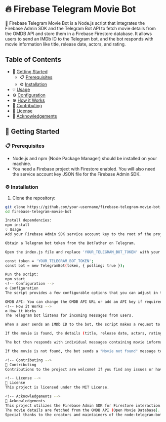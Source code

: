 <!-- Project Title -->
# 🔥 Firebase Telegram Movie Bot

<!-- Project Description -->
🎥 Firebase Telegram Movie Bot is a Node.js script that integrates the Firebase Admin SDK and the Telegram Bot API to fetch movie details from the OMDB API and store them in a Firebase Firestore database. It allows users to send an IMDb ID to the Telegram bot, and the bot responds with movie information like title, release date, actors, and rating.

<!-- Table of Contents -->
## Table of Contents

- 🚀 [Getting Started](#getting-started)
  - 📋 [Prerequisites](#prerequisites)
  - ⚙️ [Installation](#installation)
- 💡 [Usage](#usage)
- ⚙️ [Configuration](#configuration)
- ⚙️ [How it Works](#how-it-works)
- 🤝 [Contributing](#contributing)
- 📝 [License](#license)
- 🙏 [Acknowledgements](#acknowledgements)

<!-- Getting Started -->
## 🚀 Getting Started

<!-- Prerequisites -->
### 📋 Prerequisites

- Node.js and npm (Node Package Manager) should be installed on your machine.
- You need a Firebase project with Firestore enabled. You will also need the service account key JSON file for the Firebase Admin SDK.

<!-- Installation -->
### ⚙️ Installation

1. Clone the repository:

```bash
git clone https://github.com/your-username/firebase-telegram-movie-bot.git
cd firebase-telegram-movie-bot

Install dependencies:
npm install
💡 Usage
Add your Firebase Admin SDK service account key to the root of the project with the filename serviceAccountKey.json.

Obtain a Telegram bot token from the BotFather on Telegram.

Open the index.js file and replace 'YOUR_TELEGRAM_BOT_TOKEN' with your actual Telegram bot token:

const token = 'YOUR_TELEGRAM_BOT_TOKEN';
const bot = new TelegramBot(token, { polling: true });

Run the script:
npm start
<!-- Configuration -->
⚙️ Configuration
The script provides a few configurable options that you can adjust in the index.js file:

OMDB API: You can change the OMDB API URL or add an API key if required.
<!-- How it Works -->
⚙️ How it Works
The Telegram bot listens for incoming messages from users.

When a user sends an IMDb ID to the bot, the script makes a request to the OMDB API to fetch movie details.

If the movie is found, the details (title, release date, actors, rating) are stored in the Firebase Firestore database under the "movies" collection.

The bot then responds with individual messages containing movie information.

If the movie is not found, the bot sends a "Movie not found" message to the user.

<!-- Contributing -->
🤝 Contributing
Contributions to the project are welcome! If you find any issues or have improvements to suggest, please create a pull request.

<!-- License -->
📝 License
This project is licensed under the MIT License.

<!-- Acknowledgements -->
🙏 Acknowledgements
This project utilizes the Firebase Admin SDK for Firestore interaction.
The movie details are fetched from the OMDB API (Open Movie Database).
Special thanks to the creators and maintainers of the node-telegram-bot-api package.



